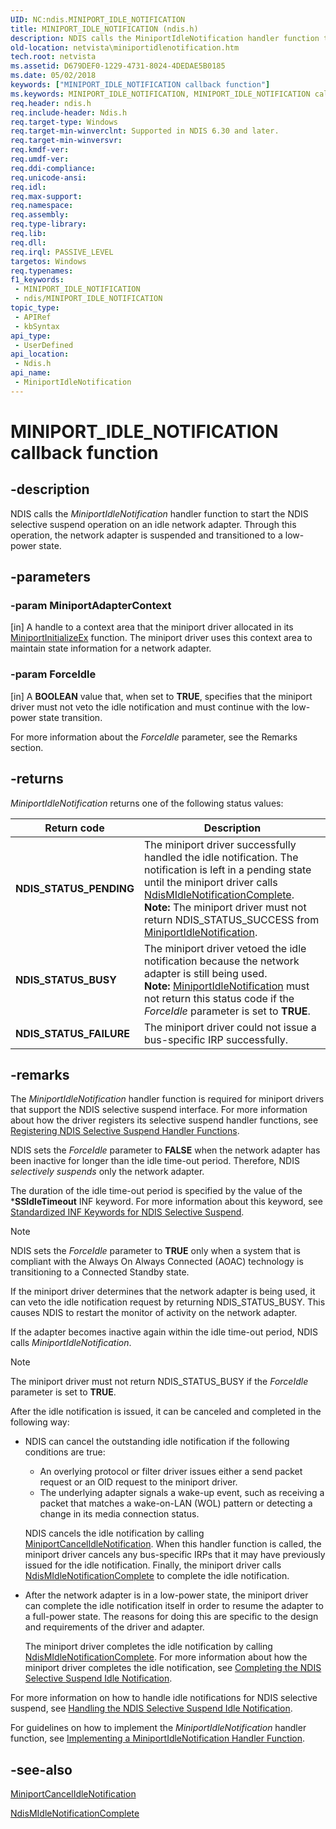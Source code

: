 ```yaml
---
UID: NC:ndis.MINIPORT_IDLE_NOTIFICATION
title: MINIPORT_IDLE_NOTIFICATION (ndis.h)
description: NDIS calls the MiniportIdleNotification handler function to start the NDIS selective suspend operation on an idle network adapter. Through this operation, the network adapter is suspended and transitioned to a low-power state.
old-location: netvista\miniportidlenotification.htm
tech.root: netvista
ms.assetid: D679DEF0-1229-4731-8024-4DEDAE5B0185
ms.date: 05/02/2018
keywords: ["MINIPORT_IDLE_NOTIFICATION callback function"]
ms.keywords: MINIPORT_IDLE_NOTIFICATION, MINIPORT_IDLE_NOTIFICATION callback, MiniportIdleNotification, MiniportIdleNotification callback function [Network Drivers Starting with Windows Vista], ndis/MiniportIdleNotification, netvista.miniportidlenotification
req.header: ndis.h
req.include-header: Ndis.h
req.target-type: Windows
req.target-min-winverclnt: Supported in NDIS 6.30 and later.
req.target-min-winversvr: 
req.kmdf-ver: 
req.umdf-ver: 
req.ddi-compliance: 
req.unicode-ansi: 
req.idl: 
req.max-support: 
req.namespace: 
req.assembly: 
req.type-library: 
req.lib: 
req.dll: 
req.irql: PASSIVE_LEVEL
targetos: Windows
req.typenames: 
f1_keywords:
 - MINIPORT_IDLE_NOTIFICATION
 - ndis/MINIPORT_IDLE_NOTIFICATION
topic_type:
 - APIRef
 - kbSyntax
api_type:
 - UserDefined
api_location:
 - Ndis.h
api_name:
 - MiniportIdleNotification
---
```


# MINIPORT_IDLE_NOTIFICATION callback function


## -description

NDIS calls the *MiniportIdleNotification* handler function to start the NDIS selective suspend operation on an idle network adapter. Through this operation, the network adapter is suspended and transitioned to a low-power state.

## -parameters

### -param MiniportAdapterContext 

[in]
A handle to a context area that the miniport driver allocated in its [MiniportInitializeEx](nc-ndis-miniport_initialize.md) function. The miniport driver uses this context area to maintain state information for a network adapter.

### -param ForceIdle 

[in]
A **BOOLEAN** value that, when set to **TRUE**, specifies that the miniport driver must not veto the idle notification and must continue with the low-power state transition.

For more information about the *ForceIdle* parameter, see the Remarks section.

## -returns

*MiniportIdleNotification* returns one of the following status values:

|Return code|Description|
|--- |--- |
|**NDIS_STATUS_PENDING**|The miniport driver successfully handled the idle notification. The notification is left in a pending state until the miniport driver calls [NdisMIdleNotificationComplete](nf-ndis-ndismidlenotificationcomplete.md). **Note:** The miniport driver must not return NDIS_STATUS_SUCCESS from [MiniportIdleNotification](nc-ndis-miniport_idle_notification.md).|
|**NDIS_STATUS_BUSY**|The miniport driver vetoed the idle notification because the network adapter is still being used. **Note:** [MiniportIdleNotification](nc-ndis-miniport_idle_notification.md) must not return this status code if the _ForceIdle_ parameter is set to **TRUE**.|
|**NDIS_STATUS_FAILURE**|The miniport driver could not issue a bus-specific IRP successfully.|

## -remarks

The *MiniportIdleNotification* handler function is required for miniport drivers that support the NDIS selective suspend interface. For more information about how the driver registers its selective suspend handler functions, see [Registering NDIS Selective Suspend Handler Functions](/windows-hardware/drivers/network/registering-ndis-selective-suspend-handler-functions).

NDIS sets the *ForceIdle* parameter to **FALSE** when the network adapter has been inactive for longer than the idle time-out period. Therefore, NDIS *selectively suspends* only the network adapter.

The duration of the idle time-out period is specified by the value of the ***SSIdleTimeout** INF keyword. For more information about this keyword, see [Standardized INF Keywords for NDIS Selective Suspend](/windows-hardware/drivers/network/standardized-inf-keywords-for-ndis-selective-suspend).

> [!NOTE]
> NDIS sets the *ForceIdle* parameter to **TRUE** only when a system that is compliant with the Always On Always Connected (AOAC) technology is transitioning to a Connected Standby state. 

If the miniport driver determines that the network adapter is being used, it can veto the idle notification request by returning NDIS_STATUS_BUSY. This causes NDIS to restart the monitor of activity on the network adapter.

If the adapter becomes inactive again within the idle time-out period, NDIS calls *MiniportIdleNotification*.

> [!NOTE]
> The miniport driver must not return NDIS_STATUS_BUSY  if the *ForceIdle* parameter is set to **TRUE**.

After the idle notification is issued, it can be canceled and completed in the following way:

* NDIS can cancel the outstanding idle notification if the following conditions are true:
  * An overlying protocol or filter driver issues either a send packet request or an OID request to the miniport driver.
  * The underlying adapter signals a wake-up event, such as receiving a packet that matches a wake-on-LAN (WOL) pattern or detecting a change in its media connection status.

  NDIS cancels the idle notification by calling [MiniportCancelIdleNotification](/windows-hardware/drivers/ddi/ndis/nc-ndis-miniport_cancel_idle_notification). When this handler function is called, the miniport driver cancels any bus-specific IRPs that it may have previously issued for the idle notification. Finally, the miniport driver calls [NdisMIdleNotificationComplete](/windows-hardware/drivers/ddi/ndis/nf-ndis-ndismidlenotificationcomplete) to complete the idle notification.

* After the network adapter is in a low-power state, the miniport driver can complete the idle notification itself in order to resume the adapter to a full-power state. The reasons for doing this are specific to the design and requirements of the driver and adapter. 

  The miniport driver completes the idle notification by calling [NdisMIdleNotificationComplete](/windows-hardware/drivers/ddi/ndis/nf-ndis-ndismidlenotificationcomplete). For more information about how the miniport driver completes the idle notification, see [Completing the NDIS Selective Suspend Idle Notification](/windows-hardware/drivers/network/completing-the-ndis-selective-suspend-idle-notification).

For more information on how to handle idle notifications for NDIS selective suspend, see [Handling the NDIS Selective Suspend Idle Notification](/windows-hardware/drivers/network/handling-the-ndis-selective-suspend-idle-notification).

For guidelines on how to implement the *MiniportIdleNotification* handler function, see [Implementing a MiniportIdleNotification Handler Function](/windows-hardware/drivers/network/implementing-a-miniportidlenotification-handler-function).

## -see-also

[MiniportCancelIdleNotification](nc-ndis-miniport_cancel_idle_notification.md)

[NdisMIdleNotificationComplete](nf-ndis-ndismidlenotificationcomplete.md)